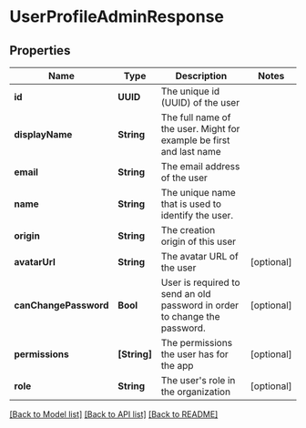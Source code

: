 # UserProfileAdminResponse

## Properties
Name | Type | Description | Notes
------------ | ------------- | ------------- | -------------
**id** | **UUID** | The unique id (UUID) of the user | 
**displayName** | **String** | The full name of the user. Might for example be first and last name | 
**email** | **String** | The email address of the user | 
**name** | **String** | The unique name that is used to identify the user. | 
**origin** | **String** | The creation origin of this user | 
**avatarUrl** | **String** | The avatar URL of the user | [optional] 
**canChangePassword** | **Bool** | User is required to send an old password in order to change the password. | [optional] 
**permissions** | **[String]** | The permissions the user has for the app | [optional] 
**role** | **String** | The user&#39;s role in the organization | [optional] 

[[Back to Model list]](../README.md#documentation-for-models) [[Back to API list]](../README.md#documentation-for-api-endpoints) [[Back to README]](../README.md)


